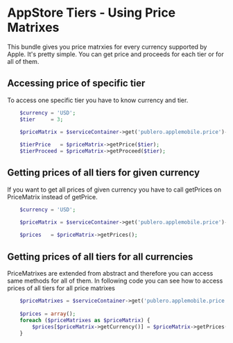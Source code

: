 AppStore Tiers - Using Price Matrixes
=====================================

This bundle gives you price matrxies for every currency supported by Apple. It's pretty simple. You can get price and proceeds for each tier
or for all of them.

## Accessing price of specific tier

To access one specific tier you have to know currency and tier.

``` php
    $currency = 'USD';
    $tier     = 3;

    $priceMatrix = $serviceContainer->get('publero.applemobile.price')->getPriceMatrix($currency);
    
    $tierPrice   = $priceMatrix->getPrice($tier);
    $tierProceed = $priceMatrix->getProceed($tier);
```

## Getting prices of all tiers for given currency

If you want to get all prices of given currency you have to call getPrices on PriceMatrix instead of getPrice.

``` php
    $currency = 'USD';

    $priceMatrix = $serviceContainer->get('publero.applemobile.price')->getPriceMatrix($currency);
    
    $prices   = $priceMatrix->getPrices();
```

## Getting prices of all tiers for all currencies

PriceMatrixes are extended from abstract and therefore you can access same methods for all of them. In following code
you can see how to access prices of all tiers for all price matrixes

``` php
    $priceMatrixes = $serviceContainer->get('publero.applemobile.price')->getPriceMatrixesForAllCurrencies();
    
    $prices = array();
    foreach ($priceMatrixes as $priceMatrix) {
        $prices[$priceMatrix->getCurrency()] = $priceMatrix->getPrices();
    }
``` 